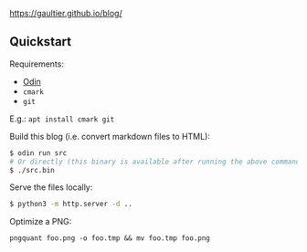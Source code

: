 https://gaultier.github.io/blog/


## Quickstart

Requirements: 
- [Odin](https://github.com/odin-lang/Odin.git)
- `cmark`
- `git`

E.g.: `apt install cmark git`

Build this blog (i.e. convert markdown files to HTML):

```sh
$ odin run src
# Or directly (this binary is available after running the above command once, or from the Github releases):
$ ./src.bin
```

Serve the files locally:

```sh
$ python3 -m http.server -d ..
```

Optimize a PNG:

```
pngquant foo.png -o foo.tmp && mv foo.tmp foo.png
```
